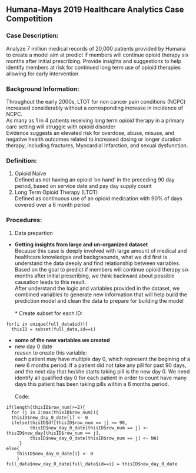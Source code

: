 ## Humana-Mays 2019 Healthcare Analytics Case Competition 

### Case Description:
Analyze 7 million medical records of 20,000 patients provided by Humana to create a model aim at predict if members will continue opioid therapy six months after initial prescribing. Provide insights and suggestions to help identify members at risk for continued long term use of opioid therapies allowing for early intervention

### Background Information:
Throughout the early 2000s, LTOT for non cancer pain conditions (NCPC) increased considerably without a corresponding increase in incidence of NCPC.<br>
As many as 1 in 4 patients receiving long term opioid therapy in a primary care setting will struggle with opioid disorder <br>
Evidence suggests an elevated risk for overdose, abuse, misuse, and negative health outcomes related to increased dosing or longer duration therapy, including fractures, Myocardial Infarction, and sexual dysfunction.

### Definition:
1. Opioid Naïve <br>
Defined as not having an opioid ‘on hand’ in the preceding 90 day period, based on service date and pay day supply count
2. Long Term Opioid Therapy (LTOT) <br>
Defined as continuous use of an opioid medication with 90% of days covered over a 6 month period

### Procedures:
1. Data prepartion<br>
* **Getting insights from large and un-organized dataset**<br>
Because this case is deeply involved with large amount of medical and healthcare knowledges and backgraounds, what we did first is understand the data deeply and find relationship between variables.<br>
Based on the goal to predict if members will continue opioid therapy six months after initial prescribing, we think backward about possible causation leads to this result.<br>
After understand the logic and variables provided in the dataset, we combined variables to generate new information that will help build the prediction model and clean the data to prepare for building the model <br>
<br> * Create subset for each ID:
```
for(i in unique(full_data$id)){
  thisID = subset(full_data,id==i)
```
* **some of the new variables we created**
* new day 0 date
<br> reason to create this variable: 
<br> each patient may have multiple day 0, which represent the begining of a new 6 months period. If a patient did not take any pill for past 90 days, and the next day that he/she starts taking pill is the new day 0. We need identify all qualified day 0 for each patient in order to count have many days this patient has been taking pills within a 6 months period.
<br><br> Code:
```
if(length(thisID$row_num)>=2){
  for (j in 2:max(thisID$row_num)){
  thisID$new_day_0_date[1] <- 0
  ifelse(thisID$df[thisID$row_num == j] >= 90,
         thisID$new_day_0_date[thisID$row_num == j] <- thisID$new_day[thisID$row_num == j],
         thisID$new_day_0_date[thisID$row_num == j] <- NA)
     }
else{
    thisID$new_day_0_date[1] <- 0
    }
full_data$new_day_0_date[full_data$id==i] = thisID$new_day_0_date 

```



